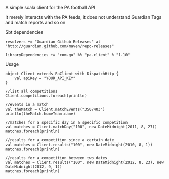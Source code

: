 A simple scala client for the PA football API

It merely interacts with the PA feeds, it does not understand Guardian Tags and match reports and so on

Sbt dependencies

    resolvers += "Guardian Github Releases" at "http://guardian.github.com/maven/repo-releases"

    libraryDependencies += "com.gu" %% "pa-client" % "1.10"

Usage

    object Client extends PaClient with DispatchHttp {
        val apiKey = "YOUR_API_KEY"
    }

    //list all competitions
    Client.competitions.foreach(println)

    //events in a match
    val theMatch = Client.matchEvents("3507403")
    println(theMatch.homeTeam.name)

    //matches for a specific day in a specific competition
    val matches = Client.matchDay("100", new DateMidnight(2011, 8, 27))
    matches.foreach(println)

    //results for a competition since a certain date
    val matches = Client.results("100", new DateMidnight(2010, 8, 1))
    matches.foreach(println)

    //results for a competition between two dates
    val matches = Client.results("100", new DateMidnight(2012, 8, 23), new DateMidnight(2012, 9, 1))
    matches.foreach(println)